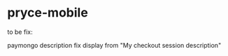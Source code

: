 # pryce-mobile

to be fix:

paymongo description fix display from "My checkout session description"
